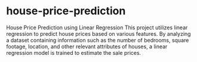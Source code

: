 # house-price-prediction
House Price Prediction using Linear Regression  This project utilizes linear regression to predict house prices based on various features. By analyzing a dataset containing information such as the number of bedrooms, square footage, location, and other relevant attributes of houses, a linear regression model is trained to estimate the sale prices.
